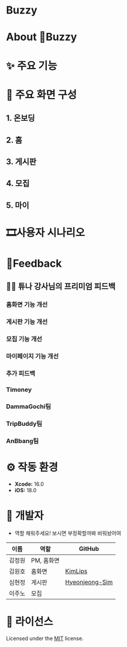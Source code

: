 # **Buzzy**



# **About Buzzy**


# **✨ 주요 기능**


# **📱 주요 화면 구성**
## 1. **온보딩**

## 2. **홈**

## 3. **게시판**

## 4. **모집**

## 5. **마이**

# **🎞️사용자 시나리오**


# **📝Feedback**
## 🧑‍🏫 튜나 강사님의 프리미엄 피드백

### 홈화면 기능 개선

### 게시판 기능 개선

### 모집 기능 개선

### 마이페이지 기능 개선

### 추가 피드백

### Timoney

### DammaGochi팀


### TripBuddy팀



### AnBbang팀


# **⚙️ 작동 환경**

- **Xcode:** 16.0
- **iOS:** 18.0

# 👥 개발자
- 역할 채워주세요! 보시면 부정확할까봐 비워놨어여

| 이름   | 역할                       | GitHub                        |
|--------|----------------------------|-------------------------------|
| 김정원 | PM, 홈화면  |  |
| 김원호 |  홈화면    | [KimLips](https://github.com/KimLips) |
| 심현정 |  게시판    | [Hyeonjeong-Sim](https://github.com/Hyeonjeong-Sim) |
| 이주노 |  모집   |  |


# **📄 라이선스**

Licensed under the [MIT](LICENSE) license.

